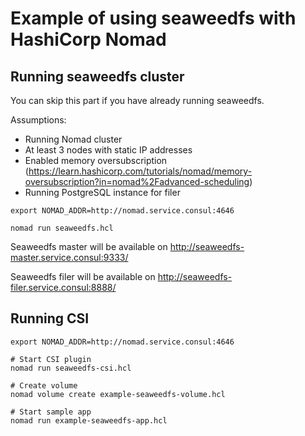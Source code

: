 # Example of using seaweedfs with HashiCorp Nomad


## Running seaweedfs cluster

You can skip this part if you have already running seaweedfs.

Assumptions:
 - Running Nomad cluster
 - At least 3 nodes with static IP addresses
 - Enabled memory oversubscription (https://learn.hashicorp.com/tutorials/nomad/memory-oversubscription?in=nomad%2Fadvanced-scheduling)
 - Running PostgreSQL instance for filer

```shell
export NOMAD_ADDR=http://nomad.service.consul:4646

nomad run seaweedfs.hcl
```

Seaweedfs master will be available on http://seaweedfs-master.service.consul:9333/

Seaweedfs filer will be available on http://seaweedfs-filer.service.consul:8888/


## Running CSI

```shell
export NOMAD_ADDR=http://nomad.service.consul:4646

# Start CSI plugin
nomad run seaweedfs-csi.hcl

# Create volume
nomad volume create example-seaweedfs-volume.hcl

# Start sample app
nomad run example-seaweedfs-app.hcl
```
